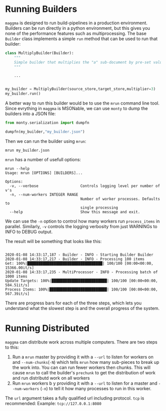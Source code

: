 # Running Builders

`maggma` is designed to run build-pipelines in a production environment. Builders can be run directly in a python environment, but this gives you none of the performance features such as multiprocessing. The base `Builder` class implements a simple `run` method that can be used to run that builder:


``` python
class MultiplyBuilder(Builder):
    """
    Simple builder that multiplies the "a" sub-document by pre-set value
    """

    ...


my_builder = MultiplyBuilder(source_store,target_store,multiplier=3)
my_builder.run()
```

A better way to run this builder would be to use the `mrun` command line tool. Since evrything in `maggma` is MSONable, we can use `monty` to dump the builders into a JSON file:

``` python
from monty.serialization import dumpfn

dumpfn(my_builder,"my_builder.json")
```

Then we can run the builder using `mrun`:

``` shell
mrun my_builder.json
```

`mrun` has a number of usefull options:
``` shell
mrun --help
Usage: mrun [OPTIONS] [BUILDERS]...

Options:
  -v, --verbose                   Controls logging level per number of v's
  -n, --num-workers INTEGER RANGE
                                  Number of worker processes. Defaults to
                                  single processing
  --help                          Show this message and exit.
```

We can use the `-n` option to control how many workers run `process_items` in parallel.
Similarly, `-v` controls the logging verbosity from just WARNINGs to INFO to DEBUG output.

The result will be something that looks like this:
``` shell

2020-01-08 14:33:17,187 - Builder - INFO - Starting Builder Builder
2020-01-08 14:33:17,217 - Builder - INFO - Processing 100 items
Get: 100%|██████████████████████████████████| 100/100 [00:00<00:00, 15366.00it/s]
2020-01-08 14:33:17,235 - MultiProcessor - INFO - Processing batch of 1000 items
Update Targets: 100%|█████████████████████████| 100/100 [00:00<00:00, 584.51it/s]
Process Items: 100%|██████████████████████████| 100/100 [00:00<00:00, 567.39it/s]
```

There are progress bars for each of the three steps, which lets you understand what the slowest step is and the overall progress of the system.


# Running Distributed

`maggma` can distribute work across multiple computers. There are two steps to this:

1. Run a `mrun` master by providing it with a `--url` to listen for workers on and `--num-chunks`(`-N`) which tells `mrun` how many sub-pieces to break up the work into. You can can run fewer workers then chunks. This will cause `mrun` to call the builder's `prechunk` to get the distribution of work and run distributd work on all workers
2. Run `mrun` workers b y providing it with a `--url` to listen for a master and `--num-workers` (`-n`) to tell it how many processes to run in this worker.


The `url` argument takes a fully qualified url including protocol. `tcp` is recommended:
Example: `tcp://127.0.0.1:8080`

